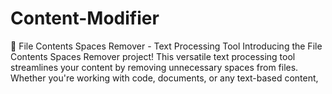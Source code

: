 # Content-Modifier
📄 File Contents Spaces Remover - Text Processing Tool  Introducing the File Contents Spaces Remover project! This versatile text processing tool streamlines your content by removing unnecessary spaces from files. Whether you're working with code, documents, or any text-based content, 
